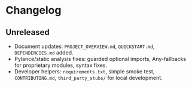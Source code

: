 # Changelog

## Unreleased

- Document updates: `PROJECT_OVERVIEW.md`, `QUICKSTART.md`, `DEPENDENCIES.md` added.
- Pylance/static analysis fixes: guarded optional imports, Any-fallbacks for proprietary modules, syntax fixes.
- Developer helpers: `requirements.txt`, simple smoke test, `CONTRIBUTING.md`, `third_party_stubs/` for local development.

